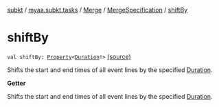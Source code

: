 [subkt](../../../index.md) / [myaa.subkt.tasks](../../index.md) / [Merge](../index.md) / [MergeSpecification](index.md) / [shiftBy](./shift-by.md)

# shiftBy

`val shiftBy: `[`Property`](https://docs.gradle.org/current/javadoc/org/gradle/api/provider/Property.html)`<`[`Duration`](https://docs.oracle.com/javase/9/docs/api/java/time/Duration.html)`!>` [(source)](https://github.com/Myaamori/SubKt/blob/0.1.8/src/main/kotlin/myaa/subkt/tasks/asstasks.kt#L89)

Shifts the start and end times of all event lines by the specified [Duration](https://docs.oracle.com/javase/9/docs/api/java/time/Duration.html).

**Getter**

Shifts the start and end times of all event lines by the specified [Duration](https://docs.oracle.com/javase/9/docs/api/java/time/Duration.html).

